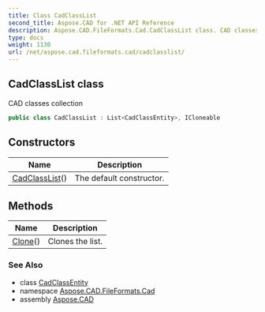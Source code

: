 ```yaml
---
title: Class CadClassList
second_title: Aspose.CAD for .NET API Reference
description: Aspose.CAD.FileFormats.Cad.CadClassList class. CAD classes collection
type: docs
weight: 1130
url: /net/aspose.cad.fileformats.cad/cadclasslist/
---
```

## CadClassList class

CAD classes collection

```csharp
public class CadClassList : List<CadClassEntity>, ICloneable
```

## Constructors

| Name | Description |
| --- | --- |
| [CadClassList](cadclasslist/)() | The default constructor. |

## Methods

| Name | Description |
| --- | --- |
| [Clone](../../aspose.cad.fileformats.cad/cadclasslist/clone/)() | Clones the list. |

### See Also

* class [CadClassEntity](../../aspose.cad.fileformats.cad.cadobjects/cadclassentity/)
* namespace [Aspose.CAD.FileFormats.Cad](../../aspose.cad.fileformats.cad/)
* assembly [Aspose.CAD](../../)


